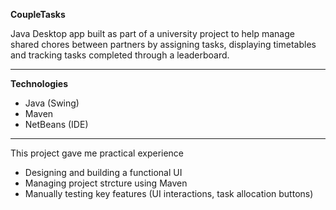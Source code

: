 **CoupleTasks**

Java Desktop app built as part of a university project to help manage shared chores between partners by assigning tasks, displaying timetables
and tracking tasks completed through a leaderboard.

---
**Technologies**
- Java (Swing)
- Maven
- NetBeans (IDE)

---
This project gave me practical experience
- Designing and building a functional UI
- Managing project strcture using Maven
- Manually testing key features (UI interactions, task allocation buttons)
